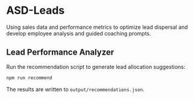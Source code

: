 # ASD-Leads
Using sales data and performance metrics to optimize lead dispersal and develop employee analysis and guided coaching prompts.

## Lead Performance Analyzer

Run the recommendation script to generate lead allocation suggestions:

```bash
npm run recommend
```

The results are written to `output/recommendations.json`.
